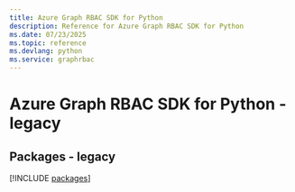 ```yaml
---
title: Azure Graph RBAC SDK for Python
description: Reference for Azure Graph RBAC SDK for Python
ms.date: 07/23/2025
ms.topic: reference
ms.devlang: python
ms.service: graphrbac
---
```

# Azure Graph RBAC SDK for Python - legacy
## Packages - legacy
[!INCLUDE [packages](graph-rbac-index.md)]